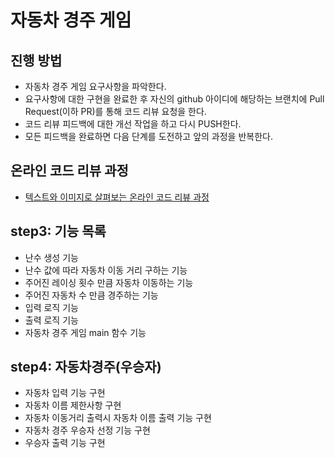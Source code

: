# 자동차 경주 게임
## 진행 방법
* 자동차 경주 게임 요구사항을 파악한다.
* 요구사항에 대한 구현을 완료한 후 자신의 github 아이디에 해당하는 브랜치에 Pull Request(이하 PR)를 통해 코드 리뷰 요청을 한다.
* 코드 리뷰 피드백에 대한 개선 작업을 하고 다시 PUSH한다.
* 모든 피드백을 완료하면 다음 단계를 도전하고 앞의 과정을 반복한다.

## 온라인 코드 리뷰 과정
* [텍스트와 이미지로 살펴보는 온라인 코드 리뷰 과정](https://github.com/next-step/nextstep-docs/tree/master/codereview)

## step3: 기능 목록
* 난수 생성 기능
* 난수 값에 따라 자동차 이동 거리 구하는 기능
* 주어진 레이싱 횟수 만큼 자동차 이동하는 기능
* 주어진 자동차 수 만큼 경주하는 기능
* 입력 로직 기능
* 출력 로직 기능
* 자동차 경주 게임 main 함수 기능

## step4: 자동차경주(우승자)
* 자동차 입력 기능 구현
* 자동차 이름 제한사항 구현
* 자동차 이동거리 출력시 자동차 이름 출력 기능 구현
* 자동차 경주 우승자 선정 기능 구현
* 우승자 출력 기능 구현
